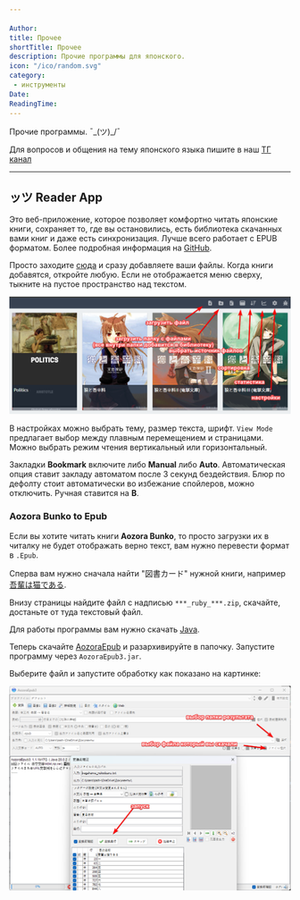 ```yaml
---

Author:
title: Прочее
shortTitle: Прочее
description: Прочие программы для японского.
icon: "/ico/random.svg"
category: 
 - инструменты
Date: 
ReadingTime: 
---
```





Прочие программы. ¯\_(ツ)_/¯

Для вопросов и общения на тему японского языка пишите в наш [ТГ канал](https://t.me/kotowari)

-----

 



## ッツ Reader App

Это веб-приложение, которое позволяет комфортно читать японские книги, сохраняет то, где вы остановились, есть библиотека скачанных вами книг и даже есть синхронизация. Лучше всего работает с EPUB форматом. Более подробная информация на [GitHub](https://github.com/ttu-ttu/ebook-reader).

Просто заходите [сюда](https://reader.ttsu.app/manage) и сразу добавляете ваши файлы. Когда книги добавятся, откройте любую. Если не отображается меню сверху, тыкните на пустое пространство над текстом.

![](/imgvid/ttsu1.png)

В настройках можно выбрать тему, размер текста, шрифт. `View Mode` предлагает выбор между плавным перемещением и страницами. Можно выбрать режим чтения вертикальный или горизонтальный.

Закладки **Bookmark** включите либо **Manual** либо **Auto**. Автоматическая опция ставит закладу автоматом после 3 секунд бездействия. Блюр по дефолту стоит автоматически во избежание спойлеров, можно отключить. Ручная ставится на **B**.

### Aozora Bunko to Epub

Если вы хотите читать книги **Aozora Bunko**, то просто загрузки их в читалку не будет отображать верно текст, вам нужно перевести формат в `.Epub`.

Сперва вам нужно сначала найти "図書カード" нужной книги, например 	[吾輩は猫である](https://www.aozora.gr.jp/cards/000148/card789.html).

Внизу страницы найдите файл с надписью `***_ruby_***.zip`, скачайте, достаньте от туда текстовый файл.

Для работы программы вам нужно скачать [Java](https://www.java.com/download/ie_manual.jsp).

Теперь скачайте [AozoraEpub](https://drive.google.com/file/d/1EUYv208k1DEeT-3M7cvHT2xdW-2pNE2r/view?usp=drive_link) и разархивируйте в папочку. Запустите программу через `AozoraEpub3.jar`.

Выберите файл и запустите обработку как показано на картинке:

![](/imgvid/aozoraepub.png)



